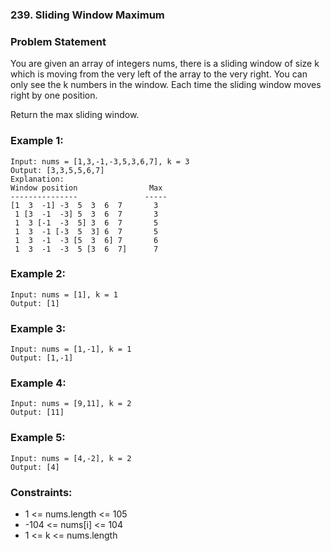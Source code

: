 ### 239. Sliding Window Maximum


### Problem Statement
You are given an array of integers nums, there is a sliding window of size k which is moving from the very left of the array to the very right. You can only see the k numbers in the window. Each time the sliding window moves right by one position.

Return the max sliding window.

 

### Example 1:
```
Input: nums = [1,3,-1,-3,5,3,6,7], k = 3
Output: [3,3,5,5,6,7]
Explanation: 
Window position                Max
---------------               -----
[1  3  -1] -3  5  3  6  7       3
 1 [3  -1  -3] 5  3  6  7       3
 1  3 [-1  -3  5] 3  6  7       5
 1  3  -1 [-3  5  3] 6  7       5
 1  3  -1  -3 [5  3  6] 7       6
 1  3  -1  -3  5 [3  6  7]      7
```

### Example 2:
```
Input: nums = [1], k = 1
Output: [1]
```

### Example 3:
```
Input: nums = [1,-1], k = 1
Output: [1,-1]
```

### Example 4:
```
Input: nums = [9,11], k = 2
Output: [11]
```

### Example 5:
```
Input: nums = [4,-2], k = 2
Output: [4]
```

### Constraints:

* 1 <= nums.length <= 105
* -104 <= nums[i] <= 104
* 1 <= k <= nums.length
